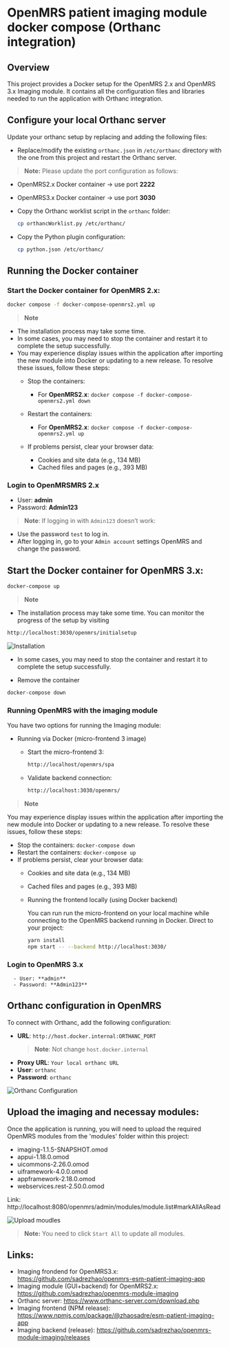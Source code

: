# OpenMRS patient imaging module docker compose (Orthanc integration)

## Overview
This project provides a Docker setup for the OpenMRS 2.x and OpenMRS 3.x Imaging module. It contains all the configuration files and libraries needed to run the application with Orthanc integration.

## Configure your local Orthanc server
Update your orthanc setup by replacing and adding the following files:

- Replace/modify the existing `orthanc.json` in `/etc/orthanc` directory with the one from this project and restart the Orthanc server.
> **Note:** Please update the port configuration as follows:
- OpenMRS2.x Docker container -> use port **2222**
- OpenMRS3.x Docker container -> use port **3030**

- Copy the Orthanc worklist script in the `orthanc` folder: 

    ```bash
    cp orthancWorklist.py /etc/orthanc/
    ```
- Copy the Python plugin configuration:
    ```bash
    cp python.json /etc/orthanc/
    ``` 

## Running the Docker container

### Start the Docker container for OpenMRS 2.x:
  ```bash
  docker compose -f docker-compose-openmrs2.yml up
  ```
> **Note**
  - The installation process may take some time.
  - In some cases, you may need to stop the container and restart it to complete the setup successfully.
  - You may experience display issues within the application after importing the new module into Docker or updating to a new release. To resolve these issues, follow these steps:
    - Stop the containers: 
      - For **OpenMRS2.x**: `docker compose -f docker-compose-openmrs2.yml down`
    - Restart the containers: 
      - For **OpenMRS2.x**: `docker compose -f docker-compose-openmrs2.yml up`

    - If problems persist, clear your browser data:
        - Cookies and site data (e.g., 134 MB)
        - Cached files and pages (e.g., 393 MB)

### Login to **OpenMRSMRS 2.x**
- User: **admin**
- Password: **Admin123**
> **Note**: If logging in with `Admin123` doesn’t work:
  - Use the password `test` to log in.
  - After logging in, go to your `Admin account` settings OpenMRS and change the password.

## Start the Docker container for OpenMRS 3.x:
  ```bash
  docker-compose up
  ```
  > **Note**
  - The installation process may take some time. You can monitor the progress of the setup by visiting
  ```bash
  http://localhost:3030/openmrs/initialsetup
  ```

  ![Installation](figures/installProcess.png)

  - In some cases, you may need to stop the container and restart it to complete the setup successfully.

  - Remove the container
  ```bash
  docker-compose down    
  ```
  ### Running OpenMRS with the imaging module
  You have two options for running the Imaging module:

  - Running via Docker (micro-frontend 3 image)

    - Start the micro-frontend 3:
      ```bash
      http://localhost/openmrs/spa
      ```
    - Validate backend connection:
      ```bash
      http://localhost:3030/openmrs/
      ```
> **Note**

You may experience display issues within the application after importing the new module into Docker or updating to a new release. To resolve these issues, follow these steps:
- Stop the containers: `docker-compose down`
- Restart the containers: `docker-compose up`
- If problems persist, clear your browser data:
    - Cookies and site data (e.g., 134 MB)
    - Cached files and pages (e.g., 393 MB)

  - Running the frontend locally (using Docker backend)

    You can run run the micro-frontend on your local machine while connecting to the OpenMRS backend running in Docker. Direct to your project:
    ```bash
    yarn install
    npm start -- --backend http://localhost:3030/
    ```
### Login to **OpenMRS 3.x**
      - User: **admin**
      - Password: **Admin123**

## Orthanc configuration in OpenMRS
To connect with Orthanc, add the following configuration:

- **URL**: `http://host.docker.internal:ORTHANC_PORT` 
  > **Note**: Not change `host.docker.internal`
- **Proxy URL**: `Your local orthanc URL`
- **User**: `orthanc`
- **Password**: `orthanc`

![Orthanc Configuration](figures/orthancConfiguration.png)

## Upload the imaging and necessay modules:
 Once the application is running, you will need to upload the required OpenMRS modules from the 'modules' folder within this project:

- imaging-1.1.5-SNAPSHOT.omod
- appui-1.18.0.omod
- uicommons-2.26.0.omod
- uiframework-4.0.0.omod
- appframework-2.18.0.omod
- webservices.rest-2.50.0.omod

Link: http://localhost:8080/openmrs/admin/modules/module.list#markAllAsRead

![Upload moudles](/figures/uploadModule.png)

> **Note:** You need to click `Start All` to update all modules.

## Links:
- Imaging frondend for OpenMRS3.x: https://github.com/sadrezhao/openmrs-esm-patient-imaging-app
- Imaging module (GUI+backend) for OpenMRS2.x: https://github.com/sadrezhao/openmrs-module-imaging
- Orthanc server: https://www.orthanc-server.com/download.php
- Imaging frontend (NPM release): https://www.npmjs.com/package/@zhaosadre/esm-patient-imaging-app
- Imaging backend (release): https://github.com/sadrezhao/openmrs-module-imaging/releases


